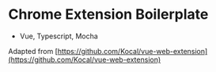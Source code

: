 # Chrome Extension Boilerplate

- Vue, Typescript, Mocha 

Adapted from [https://github.com/Kocal/vue-web-extension](https://github.com/Kocal/vue-web-extension)
